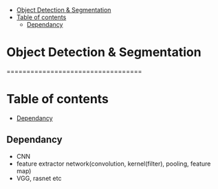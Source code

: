 -   [Object Detection & Segmentation](#object-detection-segmentation)
-   [Table of contents](#table-of-contents)
    -   [Dependancy](#Dependancy)

# Object Detection & Segmentation

==================================

# Table of contents

-   [Dependancy](#Dependancy)

## Dependancy

-   CNN
-   feature extractor network(convolution, kernel(filter), pooling,
    feature map)
-   VGG, rasnet etc
